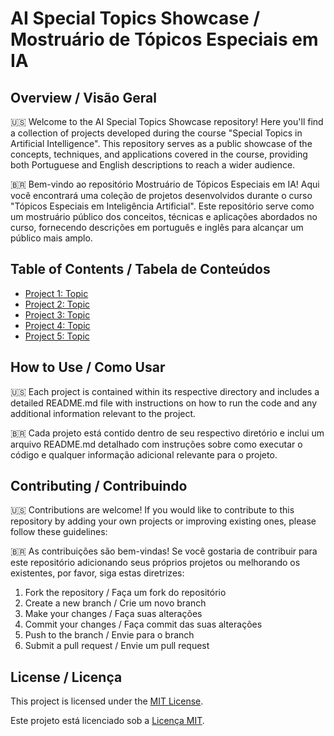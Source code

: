 # AI Special Topics Showcase / Mostruário de Tópicos Especiais em IA

## Overview / Visão Geral

🇺🇸
Welcome to the AI Special Topics Showcase repository! Here you'll find a collection of projects developed during the course "Special Topics in Artificial Intelligence". This repository serves as a public showcase of the concepts, techniques, and applications covered in the course, providing both Portuguese and English descriptions to reach a wider audience.

🇧🇷
Bem-vindo ao repositório Mostruário de Tópicos Especiais em IA! Aqui você encontrará uma coleção de projetos desenvolvidos durante o curso "Tópicos Especiais em Inteligência Artificial". Este repositório serve como um mostruário público dos conceitos, técnicas e aplicações abordados no curso, fornecendo descrições em português e inglês para alcançar um público mais amplo.

## Table of Contents / Tabela de Conteúdos

- [Project 1: Topic](./project1/README.md)
- [Project 2: Topic](./project2/README.md)
- [Project 3: Topic](./project3/README.md)
- [Project 4: Topic](./project4/README.md)
- [Project 5: Topic](./project5/README.md)

## How to Use / Como Usar

🇺🇸
Each project is contained within its respective directory and includes a detailed README.md file with instructions on how to run the code and any additional information relevant to the project.

🇧🇷
Cada projeto está contido dentro de seu respectivo diretório e inclui um arquivo README.md detalhado com instruções sobre como executar o código e qualquer informação adicional relevante para o projeto.

## Contributing / Contribuindo

🇺🇸
Contributions are welcome! If you would like to contribute to this repository by adding your own projects or improving existing ones, please follow these guidelines:

🇧🇷
As contribuições são bem-vindas! Se você gostaria de contribuir para este repositório adicionando seus próprios projetos ou melhorando os existentes, por favor, siga estas diretrizes:

1. Fork the repository / Faça um fork do repositório
2. Create a new branch / Crie um novo branch
3. Make your changes / Faça suas alterações
4. Commit your changes / Faça commit das suas alterações
5. Push to the branch / Envie para o branch
6. Submit a pull request / Envie um pull request

## License / Licença

This project is licensed under the [MIT License](./LICENSE).

Este projeto está licenciado sob a [Licença MIT](./LICENSE).
